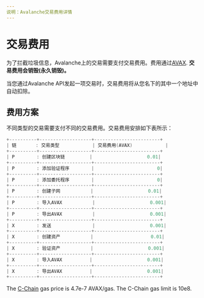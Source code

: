 ```yaml
---
说明：Avalanche交易费用详情
---
```


# 交易费用

为了拦截垃圾信息，Avalanche上的交易需要支付交易费用。费用通过[AVAX](../../#avalanche-avax-token). **交易费用会销毁\(永久销毁\)。**

当您通过Avalanche API发起一项交易时，交易费用将从您名下的其中一个地址中自动扣除。

## 费用方案

不同类型的交易需要支付不同的交易费用。交易费用安排如下表所示：
```cpp
+----------+-------------------+------------------------+
| 链       : 交易类型            | 交易费用(AVAX)     		|
+----------+-------------------+------------------------+
| P        : 创建区块链		   |                    0.01|
+----------+-------------------+------------------------+
| P        : 添加验证程序        |                       0|
+----------+-------------------+------------------------+
| P        : 添加委托程序        |                       0|
+----------+-------------------+------------------------+
| P        : 创建子网           |                    0.01|
+----------+-------------------+------------------------+
| P        : 导入AVAX           |                    0.001|
+----------+-------------------+------------------------+
| P        : 导出AVAX           |                    0.001|
+----------+-------------------+------------------------+
| X        : 发送               |                    0.001|
+----------+-------------------+------------------------+
| X        : 创建资产           |                     0.01|
+----------+-------------------+------------------------+
| X        : 验证资产           |                    0.001|
+----------+-------------------+------------------------+
| X        : 导入AVAX          |                    0.001|
+----------+-------------------+------------------------+
| X        : 导出AVAX          |                    0.001|
+----------+-------------------+------------------------+
```

The [C-Chain](./#contract-chain-c-chain) gas price is 4.7e-7 AVAX/gas. The C-Chain gas limit is 10e8.

<!--stackedit_data:
eyJoaXN0b3J5IjpbLTkxNjQyMTMyMiwzNjkxNDQ4OTAsMTIwNT
IzODk3NCwtMTY5NjAzMDQ5MiwtMTgyNzE2MTE1NCwxODI4OTc0
MDQsOTY4ODM3NjUzXX0=
-->